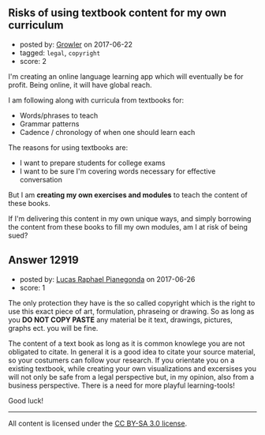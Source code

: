 ## Risks of using textbook content for my own curriculum

- posted by: [Growler](https://stackexchange.com/users/238615/growler) on 2017-06-22
- tagged: `legal`, `copyright`
- score: 2

I'm creating an online language learning app which will eventually be for profit. Being online, it will have global reach.

I am following along with curricula from textbooks for:

- Words/phrases to teach
- Grammar patterns
- Cadence / chronology of when one should learn each

The reasons for using textbooks are:

- I want to prepare students for college exams
- I want to be sure I'm covering words necessary for effective conversation

But I am **creating my own exercises and modules** to teach the content of these books. 

If I'm delivering this content in my own unique ways, and simply borrowing the content from these books to fill my own modules, am I at risk of being sued?



## Answer 12919

- posted by: [Lucas Raphael Pianegonda](https://stackexchange.com/users/10909545/lucas-raphael-pianegonda) on 2017-06-26
- score: 1

The only protection they have is the so called copyright which is the right to use this exact piece of art, formulation, phraseing or drawing. So as long as you **DO NOT COPY PASTE** any material be it text, drawings, pictures, graphs ect. you will be fine. 

The content of a text book as long as it is common knowlege you are not obligated to citate. In general it is a good idea to citate your source material, so your costumers can follow your research. If you orientate you on a existing textbook, while creating your own visualizations and excersises you will not only be safe from a legal perspective but, in my opinion, also from a business perspective. There is a need for more playful learning-tools!

Good luck!



---

All content is licensed under the [CC BY-SA 3.0 license](https://creativecommons.org/licenses/by-sa/3.0/).
